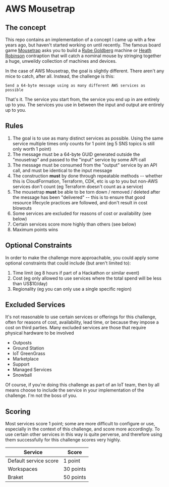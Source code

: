 # AWS Mousetrap

## The concept

This repo contains an implementation of a concept I came up with a few years ago, but haven't started working on until recently.
The famous board game [Mousetrap](https://en.wikipedia.org/wiki/Mouse_Trap_(game)) asks you to build a [Rube
Goldberg](https://en.wikipedia.org/wiki/Rube_Goldberg_machine) machine or [Heath
Robinson](https://en.wikipedia.org/wiki/W._Heath_Robinson) contraption that will catch a nominal mouse by stringing together a
huge, unweildy collection of machines and devices.

In the case of AWS Mousetrap, the goal is slightly different. There aren't any mice to catch, after all. Instead, the challenge
is this:

```
Send a 64-byte message using as many different AWS services as possible
```

That's it. The service you start from, the service you end up in are entirely up to you. The services you use in between the
input and output are entirely up to you.

## Rules

1. The goal is to use as many distinct services as possible. Using the same service multiple times only counts for 1 point (eg 5
   SNS topics is still only worth 1 point)
1. The message must be a 64-byte GUID generated outside the "mousetrap" and passed to the "input" service by some API call
1. The message must be consumed from the "output" service by an API call, and must be identical to the input message
1. The construction **must** by done through repeatable methods -- whether this is CloudFormation, Terraform, CDK, etc is up to
   you but non-AWS services don't count (eg Terraform doesn't count as a service)
1. The mousetrap **must** be able to be torn down / removed / deleted after the message has been "delivered" -- this is to ensure
   that good resource lifecycle practices are followed, and don't result in cost blowouts
1. Some services are excluded for reasons of cost or availability (see below)
1. Certain services score more highly than others (see below)
1. Maximum points wins

## Optional Constraints

In order to make the challenge more approachable, you could apply some optional constraints that could include (but aren't
limited to):

1. Time limit (eg 8 hours if part of a Hackathon or similar event)
1. Cost (eg only allowed to use services where the total spend will be less than US$10/day)
1. Regionality (eg you can only use a single specific region)

## Excluded Services

It's not reasonable to use certain services or offerings for this
challenge, often for reasons of cost, availability, lead time, or because
they impose a cost on third parties. Many excluded services are those
that require physical hardware to be involved

* Outposts
* Ground Station
* IoT GreenGrass
* Marketplace
* Support
* Managed Services
* Snowball

Of course, if you're doing this challenge as part of an IoT team, then
by all means choose to include the service in your implementation of
the challenge. I'm not the boss of you.

## Scoring

Most services score 1 point; some are more difficult to configure or use, especially in the context of this challenge, and score
more accordingly. To use certain other services in this way is quite perverse, and therefore using them successfully for this
challenge scores very highly.

| Service | Score |
|---------|-------|
| Default service score | 1 point |
| Workspaces | 30 points |
| Braket | 50 points |


